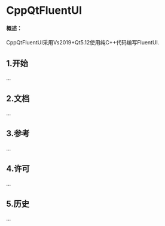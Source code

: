 # CppQtFluentUI

#### 概述：

CppQtFluentUI采用Vs2019+Qt5.12使用纯C++代码编写FluentUI.

## 1.开始

...

## 2.文档

...

## 3.参考

...

## 4.许可

...

## 5.历史

...